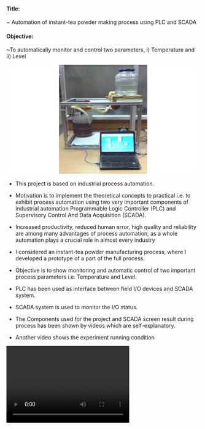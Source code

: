 #### Title: 
~ Automation of instant-tea powder making process using PLC and SCADA

#### Objective:
~To automatically monitor and control two parameters, i) Temperature and ii) Level

![](ME_setup.jpg)

* This project is based on industrial process automation.

* Motivation is to implement the theoretical concepts to practical i.e. to exhibit process automation using two very important components     of industrial automation Programmable Logic Controller (PLC) and Supervisory Control And Data Acquisition (SCADA).

* Increased productivity, reduced human error, high quality and reliability are among many advantages of process automation, as a whole 
  automation plays a crucial role in almost every industry

* I considered an instant-tea powder manufacturing process, where I developed a prototype of a part of the full process.

* Objective is to show monitoring and automatic control of two important process parameters i.e. Temperature and Level.

* PLC has been used as interface between field I/O devices and SCADA system.

* SCADA system is used to monitor the I/O status.

* The Components used for the project and SCADA screen result during process has been shown by videos which are self-explanatory.

* Another video shows the experiment running condition

<video src="4_My_SCADA_RESULT_ Movie.mp4" width="320" height="200" controls preload></video>
